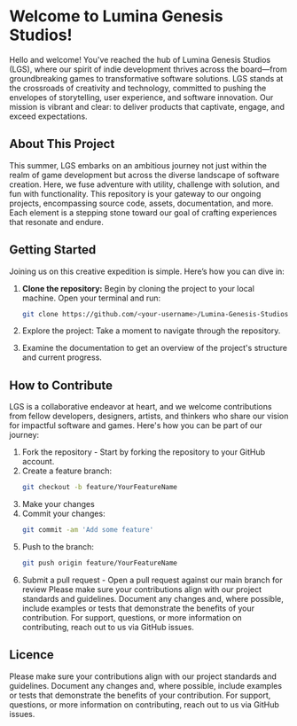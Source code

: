 # Welcome to Lumina Genesis Studios!
Hello and welcome! You've reached the hub of Lumina Genesis Studios (LGS), where our spirit of indie development thrives across the board—from groundbreaking games to transformative software solutions. LGS stands at the crossroads of creativity and technology, committed to pushing the envelopes of storytelling, user experience, and software innovation. Our mission is vibrant and clear: to deliver products that captivate, engage, and exceed expectations.

## About This Project
This summer, LGS embarks on an ambitious journey not just within the realm of game development but across the diverse landscape of software creation. Here, we fuse adventure with utility, challenge with solution, and fun with functionality. This repository is your gateway to our ongoing projects, encompassing source code, assets, documentation, and more. Each element is a stepping stone toward our goal of crafting experiences that resonate and endure.

## Getting Started

Joining us on this creative expedition is simple. Here’s how you can dive in:

1. **Clone the repository:** Begin by cloning the project to your local machine. 
  Open your terminal and run:
   ```bash
   git clone https://github.com/<your-username>/Lumina-Genesis-Studios.git
   ```
2. Explore the project:
Take a moment to navigate through the repository.

3. Examine the documentation to get an overview of the project's structure and current progress.
   
## How to Contribute
LGS is a collaborative endeavor at heart, and we welcome contributions from fellow developers, designers, artists, and thinkers who share our vision for impactful software and games. Here's how you can be part of our journey:

1. Fork the repository - Start by forking the repository to your GitHub account.
2. Create a feature branch:
     ```bash
   git checkout -b feature/YourFeatureName
   ```
3. Make your changes
4. Commit your changes:
   ```bash
   git commit -am 'Add some feature'
   ```
5. Push to the branch: 
   ```bash
   git push origin feature/YourFeatureName
   ```
6. Submit a pull request - Open a pull request against our main branch for review
   Please make sure your contributions align with our project standards and guidelines. Document any changes and, where 
   possible, include examples or tests that demonstrate the benefits of your contribution. For support, questions, or more 
   information on contributing, reach out to us via GitHub issues.

## Licence
Please make sure your contributions align with our project standards and guidelines. Document any changes and, where possible, include examples or tests that demonstrate the benefits of your contribution. For support, questions, or more information on contributing, reach out to us via GitHub issues.
